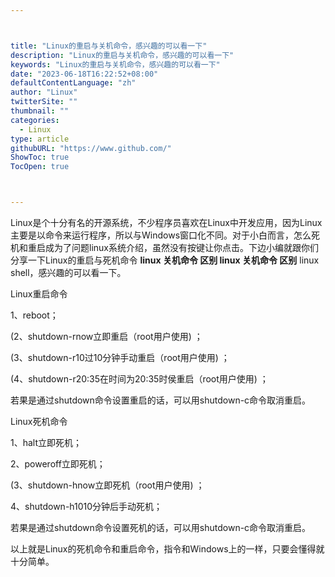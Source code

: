 ```yaml
---



title: "Linux的重启与关机命令，感兴趣的可以看一下"
description: "Linux的重启与关机命令，感兴趣的可以看一下"
keywords: "Linux的重启与关机命令，感兴趣的可以看一下"
date: "2023-06-18T16:22:52+08:00"
defaultContentLanguage: "zh"
author: "Linux"
twitterSite: ""
thumbnail: ""
categories:
  - Linux
type: article
githubURL: "https://www.github.com/"
ShowToc: true
TocOpen: true



---
```


Linux是个十分有名的开源系统，不少程序员喜欢在Linux中开发应用，因为Linux主要是以命令来运行程序，所以与Windows窗口化不同。对于小白而言，怎么死机和重启成为了问题linux系统介绍，虽然没有按键让你点击。下边小编就跟你们分享一下Linux的重启与死机命令 **linux 关机命令 区别 linux 关机命令 区别** linux shell，感兴趣的可以看一下。

Linux重启命令

1、reboot；

(2、shutdown-rnow立即重启（root用户使用) ；

(3、shutdown-r10过10分钟手动重启（root用户使用) ；

(4、shutdown-r20:35在时间为20:35时侯重启（root用户使用) ；

若果是通过shutdown命令设置重启的话，可以用shutdown-c命令取消重启。

Linux死机命令

1、halt立即死机；

2、poweroff立即死机；

(3、shutdown-hnow立即死机（root用户使用) ；

4、shutdown-h1010分钟后手动死机；

若果是通过shutdown命令设置死机的话，可以用shutdown-c命令取消重启。

以上就是Linux的死机命令和重启命令，指令和Windows上的一样，只要会懂得就十分简单。